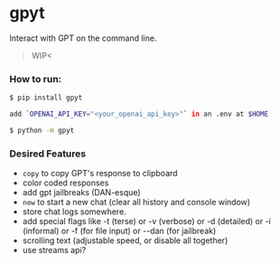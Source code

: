 # gpyt

Interact with GPT on the command line.


>WIP<

### How to run:
```sh
$ pip install gpyt

add `OPENAI_API_KEY="<your_openai_api_key>"` in an .env at $HOME

$ python -m gpyt
```

### Desired Features
* `copy` to copy GPT's response to clipboard
* color coded responses
* add gpt jailbreaks (DAN-esque)
* `new` to start a new chat (clear all history and console window)
* store chat logs somewhere.
* add special flags like -t (terse) or -v (verbose) or -d (detailed) or -i
  (informal) or -f (for file input) or --dan (for jailbreak)
* scrolling text (adjustable speed, or disable all together)
* use streams api?
